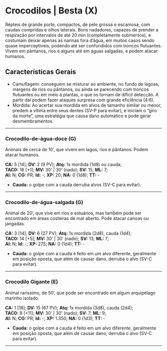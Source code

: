 # Crocodilos | Besta (X)

Répteis de grande porte, compactos, de pele grossa e escamosa, com caudas compridas e olhos laterais. Bons nadadores, capazes de prender a respiração por intervalos de até 20 min (completamente submersos), e costumam deixar apenas as narinas fora d’água, em muitos casos sendo quase imperceptíveis, podendo até ser confundidos com troncos flutuantes. Vivem em pântanos, rios e alguns até em águas salgadas, e podem atacar humanos.

## Características Gerais

- Camuflagem: conseguem se misturar ao ambiente, no fundo de lagoas, margens de rios ou pântanos, ou ainda se parecendo com troncos flutuantes ou em meio à plantas, o que os tornam de difícil detecção. A partir daí podem fazer ataques surpresa com grande eficiência (4:6).
- Mordida: Ao acertar sua mordida em alvos de tamanho similar ou menor, predem a vítima entre seus dentes (SV-P para evitar), e iniciam o “giro da morte”, uma estratégia que causa dano automático e pode gerar desmembramentos.

---

### Crocodilo-de-água-doce (G)

Animais de cerca de 10’, que vivem em lagos, rios e pântanos. Podem atacar humanos.

**CA:** 5 [14]; **DV:** 2 (9 PV); **Atq:** 1x mordida (1d8) ou cauda;  
**TAC0:** 18 [+1]; **MV:** 30’ | 30’ (nado); **SV:** 15; **ML:** 7;  
**Al:** N; **CG:** PR; **Id:** -; **XP:** 20; **NA:** 0 (1d8); **TT:** -

- **Cauda:** o golpe com a cauda derruba alvos (SV-C para evitar).

---

### Crocodilo-de-água-salgada (G)

Animal de 20’, que vive em rios e estuários, mas também pode ser encontrado em áreas costeiras de mar aberto. Pode atacar canoas ou jangadas.

**CA:** 3 [14]; **DV:** 6 (27 PV); **Atq:** 1x mordida (2d8), cauda (1d4);  
**TAC0:** 14 [+5]; **MV:** 30’ | 30’ (nado); **SV:** 13; **ML:** 7;  
**Al:** N; **Id:** -; **XP:** 275; **NA:** 0 (1d4); **TT:** -

- **Cauda:** o golpe com a cauda é feito em um alvo diferente, geralmente em posição oposta, que além de causar dano, derruba o alvo (SV-C para evitar).

---

### Crocodilo Gigante (E)

Animal raríssimo, de 50’, que pode ser encontrado em algum arquipélago marinho isolado.

**CA:** 1 [18]; **DV:** 15 (67 PV); **Atq:** 1x mordida (3d8), cauda (2d4);  
**TAC0:** 8 [+11]; **MV:** 30’ | 30’ (nado); **SV:** 7; **ML:** 9;  
**Al:** N; **CG:** PR; **Id:** -; **XP:** 1.350; **NA:** 0 (1d3); **TT:** -

- **Cauda:** o golpe com a cauda é feito em um alvo diferente, geralmente em posição oposta, que além de causar dano, derruba o alvo (SV-C para evitar).

---

